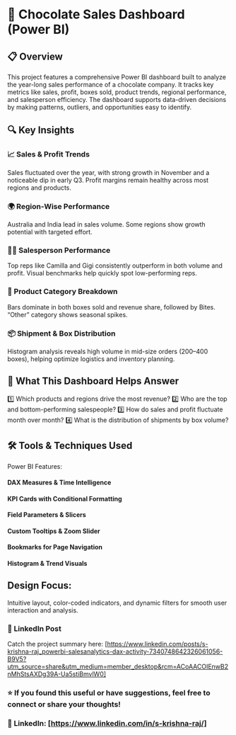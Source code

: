 # 🍫 Chocolate Sales Dashboard (Power BI)

## 📋 Overview
This project features a comprehensive Power BI dashboard built to analyze the year-long sales performance of a chocolate company. It tracks key metrics like sales, profit, boxes sold, product trends, regional performance, and salesperson efficiency. The dashboard supports data-driven decisions by making patterns, outliers, and opportunities easy to identify.

## 🔍 Key Insights

### 📈 Sales & Profit Trends
Sales fluctuated over the year, with strong growth in November and a noticeable dip in early Q3. Profit margins remain healthy across most regions and products.

### 🌍 Region-Wise Performance
Australia and India lead in sales volume. Some regions show growth potential with targeted effort.

### 🧑‍💼 Salesperson Performance
Top reps like Camilla and Gigi consistently outperform in both volume and profit. Visual benchmarks help quickly spot low-performing reps.

### 🍫 Product Category Breakdown
Bars dominate in both boxes sold and revenue share, followed by Bites. “Other” category shows seasonal spikes.

### 📦 Shipment & Box Distribution
Histogram analysis reveals high volume in mid-size orders (200–400 boxes), helping optimize logistics and inventory planning.

## 🤔 What This Dashboard Helps Answer

1️⃣ Which products and regions drive the most revenue?
2️⃣ Who are the top and bottom-performing salespeople?
3️⃣ How do sales and profit fluctuate month over month?
4️⃣ What is the distribution of shipments by box volume?

## 🛠️ Tools & Techniques Used

Power BI Features:

#### DAX Measures & Time Intelligence

#### KPI Cards with Conditional Formatting

#### Field Parameters & Slicers

#### Custom Tooltips & Zoom Slider

#### Bookmarks for Page Navigation

#### Histogram & Trend Visuals

## Design Focus:
Intuitive layout, color-coded indicators, and dynamic filters for smooth user interaction and analysis.

### 🔗 LinkedIn Post
Catch the project summary here: [https://www.linkedin.com/posts/s-krishna-raj_powerbi-salesanalytics-dax-activity-7340748642326061056-B9V5?utm_source=share&utm_medium=member_desktop&rcm=ACoAACOIEnwB2nMhStsAXDg39A-Ua5stiBmvlW0]

### ⭐ If you found this useful or have suggestions, feel free to connect or share your thoughts!

### 📍 LinkedIn: [https://www.linkedin.com/in/s-krishna-raj/]
